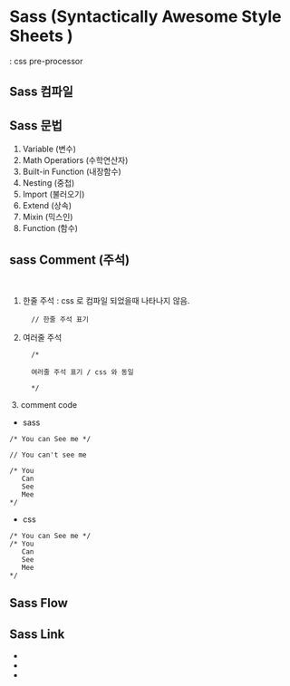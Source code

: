 # Sass (Syntactically Awesome Style Sheets )
: css pre-processor 

## Sass 컴파일

## Sass 문법
  1. Variable (변수)
  2. Math Operatiors (수학연산자)
  3. Built-in Function (내장함수)
  4. Nesting (중첩)
  5. Import (불러오기)
  6. Extend (상속)
  7. Mixin (믹스인)
  8. Function (함수)
  
  
    
  ## sass Comment (주석)
   
   1. 한줄 주석  : css 로 컴파일 되었을때 나타나지 않음. 
      ~~~
        // 한줄 주석 표기 
      ~~~
      
   2. 여러줄 주석 
      ~~~
        /*

        여러줄 주석 표기 / css 와 동일 

        */

      ~~~
  3. comment code
  * sass
  ~~~
  /* You can See me */

  // You can't see me

  /* You
     Can
     See
     Mee
  */
  ~~~
  
  * css
  ~~~
  /* You can See me */
  /* You
     Can
     See
     Mee
  */
  ~~~
  
  
  ## Sass Flow 
  
  ## Sass Link 
  - [The Sass Way]:http://www.thesassway.com/
  - [Sitepoint Sass Reference]:https://www.sitepoint.com/sass-reference/
  - [Sitepoint Sass Articles]:https://www.sitepoint.com/html-css/css/sass-css/
  
  
